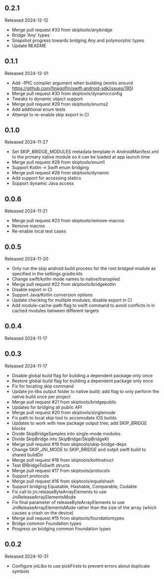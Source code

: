 ## 0.2.1

Released 2024-12-12

  - Merge pull request #33 from skiptools/anybridge
  - Bridge 'Any' types
  - Snapshot progress towards bridging Any and polymorphic types
  - Update README

## 0.1.1

Released 2024-12-01

  - Add -fPIC compiler argument when building (works around https://github.com/finagolfin/swift-android-sdk/issues/195)
  - Merge pull request #30 from skiptools/dynamicconfig
  - Tweaks to dynamic object support
  - Merge pull request #29 from skiptools/enums2
  - Add additional enum tests
  - Attempt to re-enable skip export in CI

## 0.1.0

Released 2024-11-27

  - Set SKIP_BRIDGE_MODULES metadata template in AndroidManifest.xml to the primary native module so it can be loaded at app launch time
  - Merge pull request #28 from skiptools/enum1
  - Support Kotlin -> Swift enum bridging
  - Merge pull request #26 from skiptools/dynamic
  - Add support for accessing statics
  - Support dynamic Java access

## 0.0.6

Released 2024-11-21

  - Merge pull request #23 from skiptools/remove-macros
  - Remove macros
  - Re-enable local test cases

## 0.0.5

Released 2024-11-20

  - Only run the skip android build process for the root bridged module as specified in the settings.gradle.kts
  - Change swift/kotlin mode names to native/transpiled
  - Merge pull request #22 from skiptools/bridgekotlin
  - Disable export in CI
  - Support Java/Kotlin conversion options
  - Update checking for multiple modules; disable export in CI
  - Add module-cache-path flag to swift command to avoid conflicts in in cached modules between different targets

## 0.0.4

Released 2024-11-17


## 0.0.3

Released 2024-11-17

  - Disable global build flag for building a dependent package only once
  - Restore global build flag for building a dependent package only once
  - Fix for locating skip command
  - Update jni-libs output folder to native build; add flag to only perform the native build once per project
  - Merge pull request #21 from skiptools/bridgepublic
  - Updates for bridging all public API
  - Merge pull request #20 from skiptools/singlemode
  - Fix path to local skip tool to accomodate iOS builds
  - Updates to work with new package output tree; add SKIP_BRIDGE blocks
  - Divide SkipBridgeSamples into single-mode modules
  - Divide SkipBridge into SkipBridge/SkipBridgeKt
  - Merge pull request #19 from skiptools/skip-bridge-deps
  - Change SKIP_JNI_MODE to SKIP_BRIDGE and outpit swift build to shared buildDir
  - Merge pull request #18 from skiptools/kotlinstruct
  - Test @BridgeToSwift structs
  - Merge pull request #17 from skiptools/protocols
  - Support protocols
  - Merge pull request #16 from skiptools/equalshash
  - Support bridging Equatable, Hashable, Comparable, Codable
  - Fix call to jni.releaseByteArrayElements to use JniReleaseArrayElementsMode
  - Fix final parameter of releaseByteArrayElements to use JniReleaseArrayElementsMode rather than the size of the array (which causes a crash on the device)
  - Merge pull request #15 from skiptools/foundationtypes
  - Bridge common Foundation types
  - Progress on bridging common Foundation types

## 0.0.2

Released 2024-10-31

  - Configure jniLibs to use pickFirsts to prevent errors about duplicate symbols

